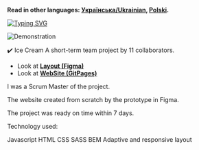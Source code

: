 **Read in other languages: [Українська/Ukrainian](README.uk.md), [Polski](README.pl.md).**

[![Typing SVG](https://readme-typing-svg.herokuapp.com?color=%2336BCF7&lines=This+is+our+team+experience)](https://git.io/typing-svg)

![Demonstration](https://github.com/dankozz1t/Filmoteka/blob/main/src/images/demonstration/demo.jpg)

✔️ Ice Cream
A short-term team project by 11 collaborators.

- Look at [**Layout (Figma)**](<https://www.figma.com/file/e1ABSzkNJFeGeZxe4RdsTu/IceCream-(Copy)-(Copy)-(Copy)-(Copy)?node-id=0%3A1>)
- Look at [**WebSite (GitPages)**](<https://victor-rochnyak.github.io/IceCream/>)

I was a Scrum  Master of the project.

The website created from scratch by the prototype in Figma.

The project was ready on time within 7 days.

Technology used:

 Javascript
 HTML
 CSS
 SASS
 BEM 
 Adaptive and responsive layout


